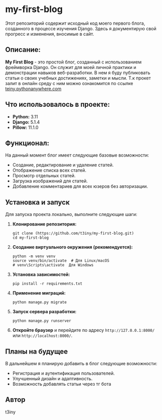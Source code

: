 # my-first-blog

Этот репозиторий содержит исходный код моего первого блога, созданного в процессе изучения Django.
Здесь я документирую свой прогресс и изменения, вносимые в сайт.

## Описание:

**My First Blog** - это простой блог, созданный с использованием фреймворка Django. Он служит для моей личной практики и демонстрации навыков веб-разработки.
В нем я буду публиковать статьи о своих учебных достижениях, заметки и мысли.
Т.к прокет залит в онлайн среду с ним можно ознакомится по ссылке [teiny.pythonanywhere.com](https://teiny.pythonanywhere.com/)

## Что использовалось в проекте:

*   **Python:** 3.11
*   **Django:** 5.1.4
*   **Pillow:** 11.1.0

## Функционал:

На данный момент блог имеет следующие базовые возможности:

*   Создание, редактирование и удаление статей.
*   Отображение списка всех статей.
*   Просмотр отдельных статей.
*   Загрузка изображений для статей.
*   Добавление комментариев для всех юзеров без авторизации.

## Установка и запуск

Для запуска проекта локально, выполните следующие шаги:

1.  **Клонирование репозитория:**
    ```
    git clone (https://github.com/t3iny/my-first-blog.git)
    cd my-first-blog
    ```
2.  **Создание виртуального окружения (рекомендуется):**
    ```
    python -m venv venv
    source venv/bin/activate  # Для Linux/macOS
    # venv\Scripts\activate  Для Windows
    ```
3.  **Установка зависимостей:**
    ```
    pip install -r requirements.txt
    ```
4.  **Применение миграций:**
    ```
    python manage.py migrate
    ```
5.  **Запуск сервера разработки:**
    ```
    python manage.py runserver
    ```
6.  **Откройте браузер** и перейдите по адресу `http://127.0.0.1:8000/` или `http://localhost:8000/`.

## Планы на будущее

В дальнейшем я планирую добавить в блог следующие возможности:

*   Регистрация и аутентификация пользователей.
*   Улучшенный дизайн и адаптивность.
*   Возможность добавлять статьи через тг бота

## Автор

t3iny
